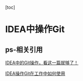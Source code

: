 [toc]

# IDEA中操作Git













## ps-相关引用

[IDEA中的Git操作，看这一篇就够了！](https://www.cnblogs.com/tomingto/p/11727920.html)

[IDEA操作Git在工作中如何使用](https://my.oschina.net/mdxlcj/blog/1786224)

